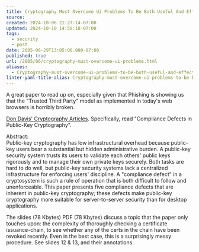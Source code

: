 ```yaml
---
title: Cryptography Must Overcome Ui Problems To Be Both Useful And Effective
source: 
created: 2024-10-06 21:27:14-07:00
updated: 2024-10-10 14:59:18-07:00
tags:
  - security
  - post
date: 2005-06-29T13:05:00.000-07:00
published: true
url: /2005/06/cryptography-must-overcome-ui-problems.html
aliases:
  - Cryptography-must-overcome-ui-problems-to-be-both-useful-and-effective
linter-yaml-title-alias: Cryptography-must-overcome-ui-problems-to-be-both-useful-and-effective
---
```



A great paper to read up on, especially given that Phishing is showing us that the "Trusted Third Party" model as implemented in today's web browsers is horribly broken.  
  
[Don Davis' Cryptography Articles](https://world.std.com/~dtd/). Specifically, read "Compliance Defects in Public-Key Cryptography".  
  
Abstract:  
Public-key cryptography has low infrastructural overhead because public-key users bear a substantial but hidden administrative burden. A public-key security system trusts its users to validate each others' public keys rigorously and to manage their own private keys securely. Both tasks are hard to do well, but public-key security systems lack a centralized infrastructure for enforcing users' discipline. A "compliance defect" in a cryptosystem is such a rule of operation that is both difficult to follow and unenforceable. This paper presents five compliance defects that are inherent in public-key cryptography; these defects make public-key cryptography more suitable for server-to-server security than for desktop applications.  
  
The slides (78 Kbytes) PDF (78 Kbytes) discuss a topic that the paper only touches upon: the complexity of thoroughly checking a certificate issuance-chain, to see whether any of the certs in the chain have been revoked recently. Even in the best case, this is a surprisingly messy procedure. See slides 12 & 13, and their annotations.